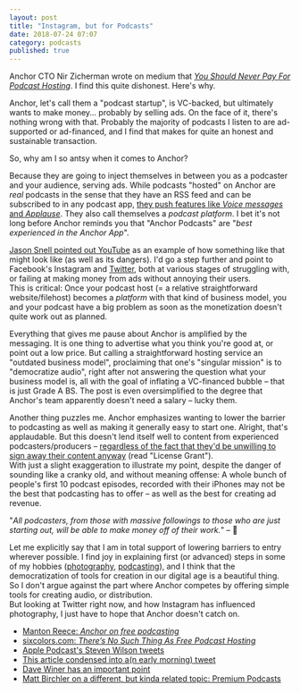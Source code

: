 ```yaml
---
layout: post
title: "Instagram, but for Podcasts"
date: 2018-07-24 07:07
category: podcasts
published: true
---
```



Anchor CTO Nir Zicherman wrote on medium that [*You Should Never Pay For Podcast Hosting*](https://medium.com/@NirZicherman/why-you-should-never-pay-for-podcast-hosting-9c39becd7cf7). I find this quite dishonest. Here's why.

Anchor, let's call them a "podcast startup", is VC-backed, but ultimately wants to make money... probably by selling ads. On the face of it, there's nothing wrong with that. Probably the majority of podcasts I listen to are ad-supported or ad-financed, and I find that makes for quite an honest and sustainable transaction. 

So, why am I so antsy when it comes to Anchor?

Because they are going to inject themselves in between you as a podcaster and your audience, serving ads. While podcasts "hosted" on Anchor are *real* podcasts in the sense that they have an RSS feed and can be subscribed to in any podcast app, [they push features like *Voice messages* and *Applause*](https://anchor.fm/features#collaborative). They also call themselves a *podcast platform*. I bet it's not long before Anchor reminds you that "Anchor Podcasts" are "*best experienced in the Anchor App*". 

[Jason Snell pointed out YouTube](https://sixcolors.com/link/2018/07/why-you-should-never-pay-for-podcast-hosting/) as an example of how something like that might look like (as well as its dangers). I'd go a step further and point to Facebook's Instagram and [Twitter](https://twitter.com/TwitterAPI/status/1021475503549677569), both at various stages of struggling with, or failing at making money from ads without annoying their users.  
This is critical: Once your podcast host (= a relative straightforward website/filehost) becomes a *platform* with that kind of business model, you and your podcast have a big problem as soon as the monetization doesn't quite work out as planned.

Everything that gives me pause about Anchor is amplified by the messaging. It is one thing to advertise what you think you're good at, or point out a low price. But calling a straightforward hosting service an "outdated business model", proclaiming that one's "singular mission" is to "democratize audio", right after not answering the question what your business model is, all with the goal of inflating a VC-financed bubble – that is just Grade A BS. The post is even oversimplified to the degree that Anchor's team apparently doesn't need a salary – lucky them.

Another thing puzzles me. Anchor emphasizes wanting to lower the barrier to podcasting as well as making it generally easy to start one. Alright, that's applaudable. But this doesn't lend itself well to content from experienced podcasters/producers – [regardless of the fact that they'd be unwilling to sign away their content anyway](https://anchor.fm/tos) (read "License Grant").  
With just a slight exaggeration to illustrate my point, despite the danger of sounding like a cranky old, and without meaning offense: A whole bunch of people's first 10 podcast episodes, recorded with their iPhones may not be the best that podcasting has to offer – as well as the best for creating ad revenue. 

"*All podcasters, from those with massive followings to those who are just starting out, will be able to make money off of their work.*" – 🧐

Let me explicitly say that I am in total support of lowering barriers to entry wherever possible. I find joy in explaining first (or advanced) steps in some of my hobbies ([photography](http://blog.timmschoof.com/2015/09/28/getting-into-photography-in-2015/), [podcasting](http://blog.timmschoof.com/2018/05/07/how-to-podcast/)), and I think that the democratization of tools for creation in our digital age is a beautiful thing. So I don't argue against the part where Anchor competes by offering simple tools for creating audio, or distribution.  
But looking at Twitter right now, and how Instagram has influenced photography, I just have to hope that Anchor doesn't catch on.

* [Manton Reece: *Anchor on free podcasting*](https://manton.org/2018/07/23/anchor-on-free.html)
* [sixcolors.com: *There’s No Such Thing As Free Podcast Hosting*](https://sixcolors.com/link/2018/07/why-you-should-never-pay-for-podcast-hosting/)
* [Apple Podcast's Steven Wilson tweets](https://twitter.com/StephenWilson/status/1021508797599281153)
* [This article condensed into a(n early morning) tweet](https://twitter.com/tschoof/status/1021511534126747649)
* [Dave Winer has an important point](https://twitter.com/davewiner/status/1005860107022979072)
* [Matt Birchler on a different, but kinda related topic: Premium Podcasts](https://birchtree.me/blog/its-not-netflix-for-podcasts/)

